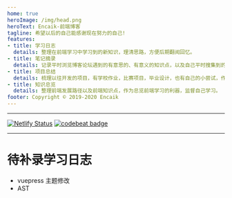 ```yaml
---
home: true
heroImage: /img/head.png
heroText: Encaik-前端博客
tagline: 希望以后的自己能感谢现在努力的自己!
features:
- title: 学习日志
  details: 整理在前端学习中学习到的新知识，理清思路，方便后期翻阅回忆。
- title: 笔记摘录
  details: 记录平时浏览博客论坛遇到的有意思的、有意义的知识点，以及自己平时搜集到的有趣知识，遇到的难点等。
- title: 项目总结
  details: 梳理以往开发的项目，有学校作业，比赛项目，毕业设计，也有自己的小尝试，作为一种积累可以翻阅。
- title: 知识总览
  details: 整理前端发展路径以及前端知识点，作为总览前端学习的利器，监督自己学习。
footer: Copyright © 2019-2020 Encaik
---
```


---

[![Netlify Status](https://api.netlify.com/api/v1/badges/966e16d1-397e-45a1-9cdf-469059defbf6/deploy-status)](https://app.netlify.com/sites/encaik/deploys)    [![codebeat badge](https://codebeat.co/badges/be6b8cf6-832a-4a3d-8582-158aa6d09d1a)](https://codebeat.co/projects/github-com-encaik-blog-master)

---

# 待补录学习日志

- vuepress 主题修改
- AST
